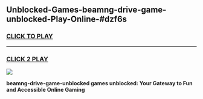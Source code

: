 
## Unblocked-Games-beamng-drive-game-unblocked-Play-Online-#dzf6s
<h3>
<a href="https://premium.freeplayer.one?title=beamng-drive-game-unblocked&ref=27F">CLICK TO PLAY</a></h3>
<hr>

<h3>
<a href="https://premium.freeplayer.one?title=beamng-drive-game-unblocked&ref=27F">CLICK 2 PLAY</a>
  
</h3>

<a href="https://premium.freeplayer.one?title=beamng-drive-game-unblocked&ref=27F"><img src="https://clearcache.store/games.png"></a>


**beamng-drive-game-unblocked games unblocked: Your Gateway to Fun and Accessible Online Gaming**
